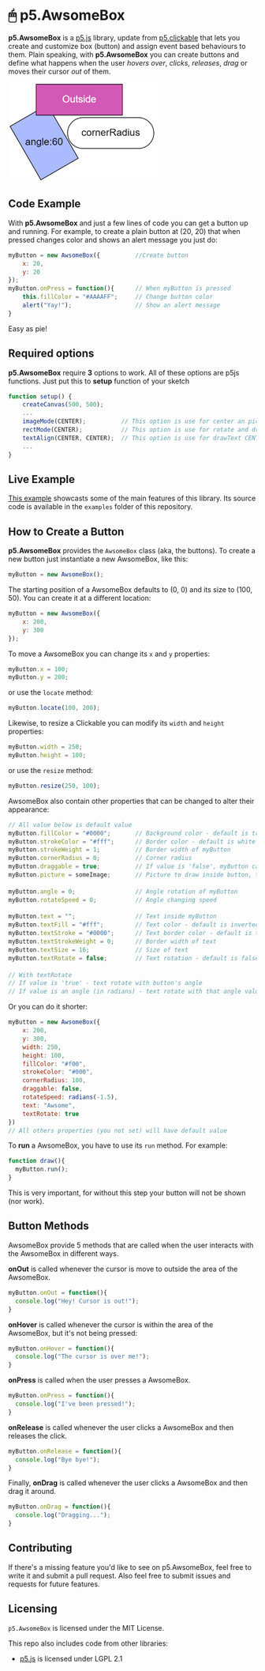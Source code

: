 # 🖱 p5.AwsomeBox
**p5.AwsomeBox** is a [p5.js](http://p5js.org) library, update from [p5.clickable](https://github.com/Lartu/p5.clickable) that lets you create and customize box (button) and assign event based behaviours to them. Plain speaking, with **p5.AwsomeBox** you can create buttons and define what happens when the user *hovers over*, *clicks*, *releases*, *drag* or moves their cursor *out* of them.

![image](https://github.com/HoangTran0410/p5.AwsomeBox/raw/master/images/Screenshot_1.png)

## Code Example
With **p5.AwsomeBox** and just a few lines of code you can get a button up and running. For example, to create a plain button at (20, 20) that when pressed changes color and shows an alert message you just do:
```javascript
myButton = new AwsomeBox({          //Create button
    x: 20,
    y: 20
});
myButton.onPress = function(){      // When myButton is pressed
    this.fillColor = "#AAAAFF";     // Change button color
    alert("Yay!");                  // Show an alert message
}
```
Easy as pie!

## Required options
**p5.AwsomeBox** require **3** options to work. All of these options are p5js functions. Just put this to **setup** function of your sketch
```javascript
function setup() {
    createCanvas(500, 500);
    ...
    imageMode(CENTER);          // This option is use for center an picture of AwsomeBox
    rectMode(CENTER);           // This option is use for rotate and draw the AwsomeBox
    textAlign(CENTER, CENTER);  // This option is use for drawText CENTER of the AwsomeBox
    ...
}
```

## Live Example
[This example](https://hoangtran0410.github.io/p5.AwsomeBox/examples/basics) showcasts some of the main features of this library.
Its source code is available in the `examples` folder of this repository.

## How to Create a Button

**p5.AwsomeBox** provides the `AwsomeBox` class (aka, the buttons). To create a new button just instantiate a new AwsomeBox, like this:
```javascript
myButton = new AwsomeBox();
```

The starting position of a AwsomeBox defaults to (0, 0) and its size to (100, 50). You can create it at a different location:

```javascript
myButton = new AwsomeBox({
    x: 200,
    y: 300
});
```

To move a AwsomeBox you can change its `x` and `y` properties:
```javascript
myButton.x = 100;
myButton.y = 200;
```
or use the `locate` method:
```javascript
myButton.locate(100, 200);
```

Likewise, to resize a Clickable you can modify its `width` and `height` properties:
```javascript
myButton.width = 250;
myButton.height = 100;
```
or use the `resize` method:
```javascript
myButton.resize(250, 100);
```

AwsomeBox also contain other properties that can be changed to alter their appearance:
```javascript
// All value below is default value
myButton.fillColor = "#0000";       // Background color - default is transparent color
myButton.strokeColor = "#fff";      // Border color - default is white
myButton.strokeWeight = 1;          // Border width of myButton
myButton.cornerRadius = 0;          // Corner radius
myButton.draggable = true;          // If value is 'false', myButton can't be dragged
myButton.picture = someImage;       // Picture to draw inside button, type of 'someImage' is p5.Image

myButton.angle = 0;                 // Angle rotation of myButton
myButton.rotateSpeed = 0;           // Angle changing speed

myButton.text = "";                 // Text inside myButton
myButton.textFill = "#fff";         // Text color - default is inverted with fillColor
myButton.textStroke = "#0000";      // Text border color - default is transparent
myButton.textStrokeWeight = 0;      // Border width of text
myButton.textSize = 16;             // Size of text
myButton.textRotate = false;        // Text rotation - default is false

// With textRotate
// If value is 'true' - text rotate with button's angle
// If value is an angle (in radians) - text rotate with that angle value
```

Or you can do it shorter:
```javascript
myButton = new AwsomeBox({
    x: 200,
    y: 300,
    width: 250,
    height: 100,
    fillColor: "#f00",
    strokeColor: "#000",
    cornerRadius: 100,
    draggable: false,
    rotateSpeed: radians(-1.5),
    text: "Awsome",
    textRotate: true
})
// All others properties (you not set) will have default value
```

To **run** a AwsomeBox, you have to use its `run` method. For example:
```javascript
function draw(){
  myButton.run();
}
```
This is very important, for without this step your button will not be shown (nor work).

## Button Methods

AwsomeBox provide 5 methods that are called when the user interacts with the AwsomeBox in different ways.

**onOut** is called whenever the cursor is move to outside the area of the AwsomeBox.
```javascript
myButton.onOut = function(){
  console.log("Hey! Cursor is out!");
}
```

**onHover** is called whenever the cursor is within the area of the AwsomeBox, but it's not being pressed:
```javascript
myButton.onHover = function(){
  console.log("The cursor is over me!");
}
```

**onPress** is called when the user presses a AwsomeBox.
```javascript
myButton.onPress = function(){
  console.log("I've been pressed!");
}
```

**onRelease** is called whenever the user clicks a AwsomeBox and then releases the click.
```javascript
myButton.onRelease = function(){
  console.log("Bye bye!");
}
```

Finally, **onDrag** is called whenever the user clicks a AwsomeBox and then drag it around.
```javascript
myButton.onDrag = function(){
  console.log("Dragging...");
}
```

## Contributing
If there's a missing feature you'd like to see on p5.AwsomeBox, feel free to write it and submit a pull request. Also feel free to submit issues and requests for future features.

## Licensing  
`p5.AwsomeBox` is licensed under the MIT License.

This repo also includes code from other libraries:  
* [p5.js](https://github.com/processing/p5.js) is licensed under LGPL 2.1